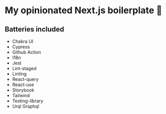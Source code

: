 # My opinionated Next.js boilerplate 🎉

## Batteries included

- Chakra UI
- Cypress
- Github Action
- I18n
- Jest
- Lint-staged
- Linting
- React-query
- React-use
- Storybook
- Tailwind
- Testing-library
- Urql Graphql
